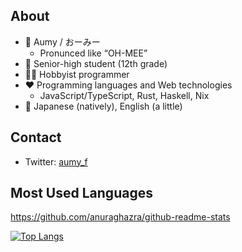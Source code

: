 ## About

- 📛 Aumy / おーみー
  - Pronunced like “OH-MEE”
- 🏫 Senior-high student (12th grade)
- 👨‍💻 Hobbyist programmer
- ❤️ Programming languages and Web technologies
  - JavaScript/TypeScript, Rust, Haskell, Nix
- 💬 Japanese (natively), English (a little)

## Contact

- Twitter: [aumy_f](https://twitter.com/aumy_f)

## Most Used Languages

https://github.com/anuraghazra/github-readme-stats

[![Top Langs](https://github-readme-stats.vercel.app/api/top-langs/?username=aumyf&layout=compact&langs_count=10)](https://github.com/anuraghazra/github-readme-stats)
